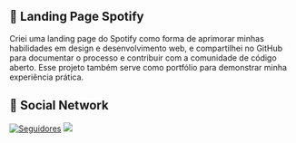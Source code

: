 ## 🌿 Landing Page Spotify

Criei uma landing page do Spotify como forma de aprimorar minhas habilidades em design e desenvolvimento web, e compartilhei no GitHub para documentar o processo e contribuir com a comunidade de código aberto. Esse projeto também serve como portfólio para demonstrar minha experiência prática.

## 👥 Social Network

<a href="https://instagram.com/022.marquess" target="_blank"><img alt="Seguidores" title="Me siga no Instagram" src="https://img.shields.io/badge/-Instagram-%23E4405F?style=for-the-badge&logo=instagram&logoColor=white" target="_blank"></a>
<a href="https://discord.com/users/1083817459649347694" target="_blank"><img src="https://img.shields.io/badge/Discord-7289DA?style=for-the-badge&logo=discord&logoColor=white" target="_blank"></a>

